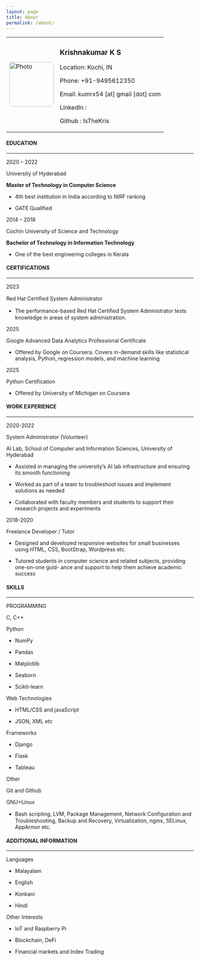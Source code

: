 ```yaml
---
layout: page
title: About
permalink: /about/
---
```


<table>
  <tr>
    <td>
      <img src="/assets/about/photo.png" alt="Photo" style="width: 120px; border-radius: 8px;">
    </td>
    <td>
      <h3>Krishnakumar K S</h3>
      <p>Location: Kochi, IN</p>
      <p>Phone: +91-9495612350</p>
      <p>Email: kumrx54 [at] gmail [dot] com</p>
      <p>LinkedIn : </p>
      <p>Github : IsTheKris </p>
    </td>
  </tr>
</table>

<h4>EDUCATION</h4>

<div style="color: cvrulecolor">
<hr />
</div>
<p><span><span style="color: cvdurationcolor">2020 –
2022</span></span></p>
<p><span><span style="color: cvtitlecolor">University of
Hyderabad</span></span></p>
<p><strong>Master of Technology in Computer Science</strong></p>
<ul>
<li><p>4th best institution in India according to NIRF ranking</p></li>
<li><p>GATE Qualified</p></li>
</ul>
<p><span><span style="color: cvdurationcolor">2014 –
2018</span></span></p>
<p><span><span style="color: cvtitlecolor">Cochin University of Science
and Technology</span></span></p>
<p><strong>Bachelor of Technology in Information Technology</strong></p>
<ul>
<li><p>One of the best engineering colleges in Kerala</p></li>
</ul>

<h4>CERTIFICATIONS</h4>

<div style="color: cvrulecolor">
<hr />
</div>
<p><span><span style="color: cvdurationcolor">2023</span></span></p>
<p><span><span style="color: cvtitlecolor">Red Hat Certiﬁed System
Administrator</span></span></p>
<ul>
<li><p>The performance-based Red Hat Certiﬁed System Administrator tests
knowledge in areas of system administration.</p></li>
</ul>
<p><span><span style="color: cvdurationcolor">2025</span></span></p>
<p><span><span style="color: cvtitlecolor">Google Advanced Data
Analytics Professional Certificate</span></span></p>
<ul>
<li><p>Offered by Google on Coursera. Covers in-demand skills like
statistical analysis, Python, regression models, and machine
learning</p></li>
</ul>
<p><span><span style="color: cvdurationcolor">2025</span></span></p>
<p><span><span style="color: cvtitlecolor">Python
Certification</span></span></p>
<ul>
<li><p>Offered by University of Michigan on Coursera</p></li>
</ul>

<h4> WORK EXPERIENCE </h4>

<div style="color: cvrulecolor">
<hr />
</div>
<p><span><span
style="color: cvdurationcolor">2020-2022</span></span></p>
<p><span><span style="color: cvtitlecolor">System Administrator
(Volunteer)</span></span></p>
<p>AI Lab, School of Computer and Information Sciences, University of
Hyderabad</p>
<ul>
<li><p>Assisted in managing the university’s AI lab infrastructure and
ensuring its smooth functioning</p></li>
<li><p>Worked as part of a team to troubleshoot issues and implement
solutions as needed</p></li>
<li><p>Collaborated with faculty members and students to support their
research projects and experiments</p></li>
</ul>
<p><span><span
style="color: cvdurationcolor">2018-2020</span></span></p>
<p><span><span style="color: cvtitlecolor">Freelance Developer /
Tutor</span></span></p>
<ul>
<li><p>Designed and developed responsive websites for small businesses
using HTML, CSS, BootStrap, Wordpress etc.</p></li>
<li><p>Tutored students in computer science and related subjects,
providing one-on-one guid- ance and support to help them achieve
academic success</p></li>
</ul>

<h4> SKILLS </h4>

<div style="color: cvrulecolor">
<hr />
</div>
<p><span><span
style="color: cvheadingcolor">PROGRAMMING</span></span></p>
<p>C, C++</p>
<p>Python</p>
<ul>
<li><p>NumPy</p></li>
<li><p>Pandas</p></li>
<li><p>Matplotlib</p></li>
<li><p>Seaborn</p></li>
<li><p>Scikit-learn</p></li>
</ul>
<p>Web Technologies</p>
<ul>
<li><p>HTML/CSS and javaScript</p></li>
<li><p>JSON, XML etc</p></li>
</ul>
<p><span><span
style="color: cvheadingcolor">Frameworks</span></span></p>
<ul>
<li><p>Django</p></li>
<li><p>Flask</p></li>
<li><p>Tableau</p></li>
</ul>
<p><span><span style="color: cvheadingcolor">Other</span></span></p>
<p>Git and Github</p>
<div class="itemize">

</div>
<p>GNU+Linux</p>
<ul>
<li><p>Bash scripting, LVM, Package Management, Network Conﬁguration and
Troubleshooting, Backup and Recovery, Virtualization, nginx, SELinux,
AppArmor etc.</p></li>
</ul>

<h4> ADDITIONAL INFORMATION</h4>
<div style="color: cvrulecolor">
<hr />
</div>

<p><span><span style="color: cvheadingcolor">Languages</span></span></p>
<ul>
<li><p>Malayalam</p></li>
<li><p>English</p></li>
<li><p>Konkani</p></li>
<li><p>Hindi</p></li>
</ul>
<p><span><span style="color: cvheadingcolor">Other
Interests</span></span></p>
<ul>
<li><p>IoT and Raspberry Pi</p></li>
<li><p>Blockchain, DeFi</p></li>
<li><p>Financial markets and Index Trading</p></li>
</ul>
